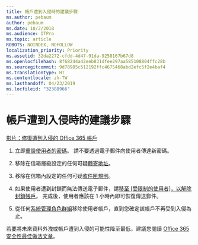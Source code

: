 ```yaml
---
title: 帳戶遭到入侵時的建議步驟
ms.author: pebaum
author: pebaum
ms.date: 10/2/2018
ms.audience: ITPro
ms.topic: article
ROBOTS: NOINDEX, NOFOLLOW
localization_priority: Priority
ms.assetid: 32da2272-cfdd-4d47-91da-9258167b67d8
ms.openlocfilehash: 8f68244a42eeb831dfee297aa585108804ffc28b
ms.sourcegitcommit: 9d78905c512192ffc4675468abd2efc5f2e4baf4
ms.translationtype: HT
ms.contentlocale: zh-TW
ms.lasthandoff: 04/23/2019
ms.locfileid: "32388966"
---
```

# <a name="recommended-steps-to-take-if-an-account-is-compromised"></a>帳戶遭到入侵時的建議步驟

[影片：修復遭到入侵的 Office 365 帳戶](https://www.microsoft.com/videoplayer/embed/RE2jvOb?pid=ocpVideo0-innerdiv-oneplayer&amp;postJsllMsg=true&amp;maskLevel=20&amp;autoplay=true)
  
1. 立即[重設使用者的密碼](https://support.office.com/article/7a5d073b-7fae-4aa5-8f96-9ecd041aba9c)。 請不要透過電子郵件向使用者傳達新密碼。 
    
2. 移除在信箱層級設定的任何可疑[轉寄地址](https://support.office.com/article/ab5eb117-0f22-4fa7-a662-3a6bdb0add74)。 
    
3. 移除在信箱內設定的任何可疑[收件匣規則](https://support.office.com/article/1433E3A0-7FB0-4999-B536-50E05CB67FED)。 
    
4. 如果使用者遭到封鎖而無法傳送電子郵件，請[移至 [受限制的使用者]，以解除封鎖帳戶](https://protection.office.com/?hash=/restrictedusers)。 完成後，使用者應該在 1 小時內即可恢復傳送郵件。
    
5. 從任何[系統管理角色群組](https://support.office.com/article/eac4d046-1afd-4f1a-85fc-8219c79e1504)移除使用者帳戶，直到您確定該帳戶不再受到入侵為止。 
    
若要將未來資料外洩或帳戶遭到入侵的可能性降至最低，建議您閱讀 [Office 365 安全性最佳做法文章](https://support.office.com/article/9295e396-e53d-49b9-ae9b-0b5828cdedc3)。
  

